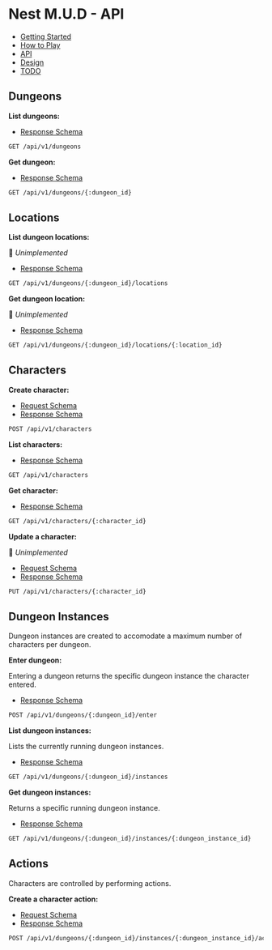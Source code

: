 # Nest M.U.D - API

- [Getting Started](README.md)
- [How to Play](README-HOWTOPLAY.md)
- [API](README-API.md)
- [Design](README-DESIGN.md)
- [TODO](README-TODO.md)

## Dungeons

**List dungeons:**

- [Response Schema](server/schema/docs/dungeon/response.schema.json)

```bash
GET /api/v1/dungeons
```

**Get dungeon:**

- [Response Schema](server/schema/docs/dungeon/response.schema.json)

```bash
GET /api/v1/dungeons/{:dungeon_id}
```

## Locations

**List dungeon locations:**

📝 _Unimplemented_

- [Response Schema](server/schema/docs/location/response.schema.json)

```bash
GET /api/v1/dungeons/{:dungeon_id}/locations
```

**Get dungeon location:**

📝 _Unimplemented_

- [Response Schema](server/schema/docs/location/response.schema.json)

```bash
GET /api/v1/dungeons/{:dungeon_id}/locations/{:location_id}
```

## Characters

**Create character:**

- [Request Schema](server/schema/docs/character/create.request.schema.json)
- [Response Schema](server/schema/docs/character/response.schema.json)

```bash
POST /api/v1/characters
```

**List characters:**

- [Response Schema](server/schema/docs/character/response.schema.json)

```bash
GET /api/v1/characters
```

**Get character:**

- [Response Schema](server/schema/docs/character/response.schema.json)

```bash
GET /api/v1/characters/{:character_id}
```

**Update a character:**

📝 _Unimplemented_

- [Request Schema](server/schema/docs/character/response.schema.json)
- [Response Schema](server/schema/docs/character/response.schema.json)

```bash
PUT /api/v1/characters/{:character_id}
```

## Dungeon Instances

Dungeon instances are created to accomodate a maximum number of characters per dungeon.

**Enter dungeon:**

Entering a dungeon returns the specific dungeon instance the character entered.

- [Response Schema](server/schema/docs/dungeoninstance/response.schema.json)

```bash
POST /api/v1/dungeons/{:dungeon_id}/enter
```

**List dungeon instances:**

Lists the currently running dungeon instances.

- [Response Schema](server/schema/docs/dungeoninstance/response.schema.json)

```bash
GET /api/v1/dungeons/{:dungeon_id}/instances
```

**Get dungeon instances:**

Returns a specific running dungeon instance.

- [Response Schema](server/schema/docs/dungeoninstance/response.schema.json)

```bash
GET /api/v1/dungeons/{:dungeon_id}/instances/{:dungeon_instance_id}
```

## Actions

Characters are controlled by performing actions.

**Create a character action:**

- [Request Schema](server/schema/docs/action/create.request.schema.json)
- [Response Schema](server/schema/docs/action/response.schema.json)

```bash
POST /api/v1/dungeons/{:dungeon_id}/instances/{:dungeon_instance_id}/actions
```
